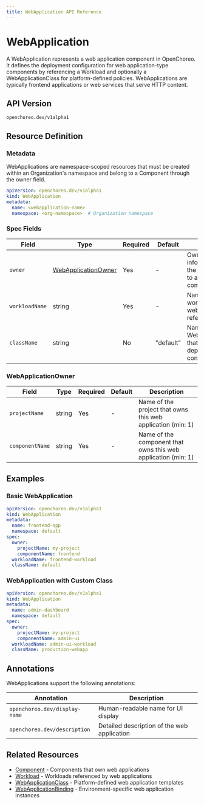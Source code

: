 ```yaml
---
title: WebApplication API Reference
---
```


# WebApplication

A WebApplication represents a web application component in OpenChoreo. It defines the deployment configuration for
web application-type components by referencing a Workload and optionally a WebApplicationClass for platform-defined
policies. WebApplications are typically frontend applications or web services that serve HTTP content.

## API Version

`openchoreo.dev/v1alpha1`

## Resource Definition

### Metadata

WebApplications are namespace-scoped resources that must be created within an Organization's namespace and belong to a
Component through the owner field.

```yaml
apiVersion: openchoreo.dev/v1alpha1
kind: WebApplication
metadata:
  name: <webapplication-name>
  namespace: <org-namespace>  # Organization namespace
```

### Spec Fields

| Field          | Type                                              | Required | Default   | Description                                                                    |
|----------------|---------------------------------------------------|----------|-----------|--------------------------------------------------------------------------------|
| `owner`        | [WebApplicationOwner](#webapplicationowner)      | Yes      | -         | Ownership information linking the web application to a project and component   |
| `workloadName` | string                                            | Yes      | -         | Name of the workload that this web application references                      |
| `className`    | string                                            | No       | "default" | Name of the WebApplicationClass that provides deployment configuration         |

### WebApplicationOwner

| Field           | Type   | Required | Default | Description                                                     |
|-----------------|--------|----------|---------|----------------------------------------------------------------|
| `projectName`   | string | Yes      | -       | Name of the project that owns this web application (min: 1)    |
| `componentName` | string | Yes      | -       | Name of the component that owns this web application (min: 1)  |

## Examples

### Basic WebApplication

```yaml
apiVersion: openchoreo.dev/v1alpha1
kind: WebApplication
metadata:
  name: frontend-app
  namespace: default
spec:
  owner:
    projectName: my-project
    componentName: frontend
  workloadName: frontend-workload
  className: default
```

### WebApplication with Custom Class

```yaml
apiVersion: openchoreo.dev/v1alpha1
kind: WebApplication
metadata:
  name: admin-dashboard
  namespace: default
spec:
  owner:
    projectName: my-project
    componentName: admin-ui
  workloadName: admin-ui-workload
  className: production-webapp
```

## Annotations

WebApplications support the following annotations:

| Annotation                    | Description                               |
|-------------------------------|-------------------------------------------|
| `openchoreo.dev/display-name` | Human-readable name for UI display        |
| `openchoreo.dev/description`  | Detailed description of the web application |

## Related Resources

- [Component](/docs/reference/api/application/component/) - Components that own web applications
- [Workload](/docs/reference/api/application/workload/) - Workloads referenced by web applications
- [WebApplicationClass](/docs/reference/api/platform/webapplicationclass/) - Platform-defined web application templates
- [WebApplicationBinding](/docs/reference/api/runtime/webapplicationbinding/) - Environment-specific web application instances